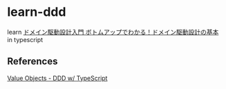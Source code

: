 # learn-ddd

learn [ドメイン駆動設計入門 ボトムアップでわかる！ドメイン駆動設計の基本](https://www.shoeisha.co.jp/book/detail/9784798150727) in typescript

## References

[Value Objects - DDD w/ TypeScript](https://khalilstemmler.com/articles/typescript-value-object/)

